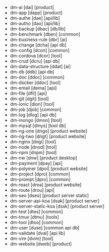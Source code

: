 * dm-ai [dai] [product]
* dm-app [dapp] [product]
* dm-authe [dae] [api/lib]
* dm-autho [dao] [api/lib]
* dm-backup [dbac] [db/lib]
* dm-benchmark [dben] [common]
* dm-business-rule [dbr] [ai]
* dm-change [dcha] [api db]
* dm-config [dcon] [common]
* dm-cordova [dcor] [tool]
* dm-crud [dcru] [api db]
* dm-data-structure [ddat] [ai]
* dm-db [ddb] [api db]
* dm-doc [ddoc] [common]
* dm-docker [ddoc] [tool]
* dm-email [dema] [api]
* dm-file [dfil] [api]
* dm-git [dgit] [tool]
* dm-ionic [dion] [tool]
* dm-job [djob] [common]
* dm-log [dlog] [api db]
* dm-mongo [dmon] [tool]
* dm-mysql [dmys] [tool db]
* dm-ng-one [dngo] [product website]
* dm-ng-two [dngt] [product website]
* dm-nginx [dngi] [tool]
* dm-node [dnod] [tool]
* dm-npm [dnpm] [tool]
* dm-nw [dnw] [product desktop]
* dm-payment [dpay] [api]
* dm-polymer [dpol] [product website]
* dm-project [dpro] [common]
* dm-prompt [dpro] [common]
* dm-react [drea] [product website]
* dm-route [drou] [api]
* dm-seo [dseo] [product server static]
* dm-server-api-koa [dsak] [product server]
* dm-server-static-koa [dssk] [product server]
* dm-test [dtes] [common]
* dm-tmux [dtmu] [tools]
* dm-tool [dtoo] [common]
* dm-user [duse] [common api db]
* dm-validate [dval] [api lib]
* dm-vim [dvim] [tool]
* dm-website [dweb] [product]
